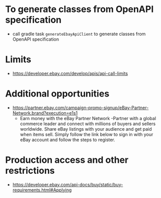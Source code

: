 # To generate classes from OpenAPI specification
* call gradle task `generateEbayApiClient` to generate classes from OpenAPI specification

# Limits
* https://developer.ebay.com/develop/apis/api-call-limits

# Additional opportunities
* https://partner.ebay.com/campaign-promo-signup/eBay-Partner-Network.brand?execution=e1s1
  * Earn money with the eBay Partner Network -Partner with a global commerce leader and connect with millions of 
    buyers and sellers worldwide. Share eBay listings with your audience and get paid when items sell. Simply follow the link below to sign in with your eBay account and follow the steps to register.

# Production access and other restrictions
* https://developer.ebay.com/api-docs/buy/static/buy-requirements.html#Applying